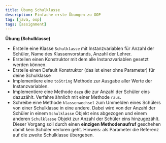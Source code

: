 ```yaml
---
title: Übung Schulklasse
description: Einfache erste Übungen zu OOP
tag: [java, oop]
tags: [assignment]
---
```




**Übung (Schulklasse)**

- Erstelle eine Klasse `Schulklasse` mit Instanzvariablen für Anzahl der Schüler, Name des Klassenvorstands, Anzahl der Lehrer.
- Erstellen einen Konstruktor mit dem alle Instanzvariablen gesetzt werden können.
- Erstelle einen Default Konstruktor (das ist einer ohne Parameter) für deine Schulklasse
- Implementiere eine `toString` Methode zur Ausgabe aller Werte der Instanzvariablen.
- Implementiere eine Methode `dazu` die zur Anzahl der Schüler eins dazuzählt. Verfahre ähnlich mit einer Methode `raus`.
- Schreibe eine Methode `klassenwechsel` zum Ummelden eines Schülers von einer Schulklasse in eine andere. Dabei wird von der Anzahl der Schüler in einem `Schulklasse` Objekt eins abgezogen und einem anderen `Schulklasse` Objekt zur Anzahl der Schüler eins hinzugezählt. Dieser Vorgang soll durch einen **einzigen Methodenaufruf** geschehen damit kein Schüler verloren geht. Hinweis: als Parameter die Referenz auf die zweite Schulklasse übergeben.

